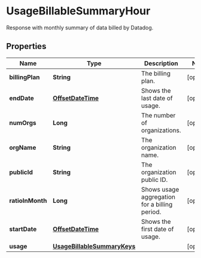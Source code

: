 

# UsageBillableSummaryHour

Response with monthly summary of data billed by Datadog.
## Properties

Name | Type | Description | Notes
------------ | ------------- | ------------- | -------------
**billingPlan** | **String** | The billing plan. |  [optional]
**endDate** | [**OffsetDateTime**](OffsetDateTime.md) | Shows the last date of usage. |  [optional]
**numOrgs** | **Long** | The number of organizations. |  [optional]
**orgName** | **String** | The organization name. |  [optional]
**publicId** | **String** | The organization public ID. |  [optional]
**ratioInMonth** | **Long** | Shows usage aggregation for a billing period. |  [optional]
**startDate** | [**OffsetDateTime**](OffsetDateTime.md) | Shows the first date of usage. |  [optional]
**usage** | [**UsageBillableSummaryKeys**](UsageBillableSummaryKeys.md) |  |  [optional]



